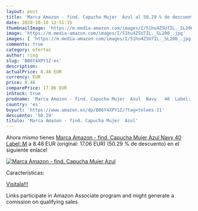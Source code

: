 ```yaml
---
layout: post
title: 'Marca Amazon - find. Capucha Mujer  Azul al 50.29 % de descuento'
date: 2020-10-18 12:51:15
thumbnailImage: 'https://m.media-amazon.com/images/I/51hu4ZSU7IL._SL200_.jpg'
image: 'https://m.media-amazon.com/images/I/51hu4ZSU7IL._SL200_.jpg'
images: [ 'https://m.media-amazon.com/images/I/51hu4ZSU7IL._SL200_.jpg' ]
comments: true
category: ofertas
author: ring
slug: 'B06Y4XPY1Z-es'
description:
actualPrice: 8.48 EUR
currency: EUR
price: 8.48
comparePrice: 17.06 EUR
inStock: true
prodname: 'Marca Amazon - find. Capucha Mujer  Azul  Navy   40  Label: M'
country: 'es'
buyurl: 'https://www.amazon.es/dp/B06Y4XPY1Z/?tag=tolees-21'
descuento: '50.29'
titulo: 'Marca Amazon - find. Capucha Mujer  Azul'
---
```


Ahora mismo tienes [Marca Amazon - find. Capucha Mujer  Azul  Navy   40  Label: M](https://www.amazon.es/dp/B06Y4XPY1Z/?tag=tolees-21) a 8.48 EUR (original: 17.06 EUR) (50.29 %  de descuento) en el siguiente enlace!

[![Marca Amazon - find. Capucha Mujer  Azul](https://m.media-amazon.com/images/I/51hu4ZSU7IL._SL200_.jpg)](https://www.amazon.es/dp/B06Y4XPY1Z/?tag=tolees-21)

Características:


[Visítala!!!](https://www.amazon.es/dp/B06Y4XPY1Z/?tag=tolees-21)

Links participate in Amazon Associate program and might generate a comission on qualifying sales
